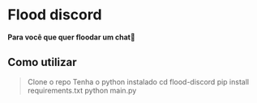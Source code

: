 # Flood discord

<b>Para você que quer floodar um chat😬</b>

<h2>Como utilizar</h2>

 > Clone o repo
 > Tenha o python instalado
 > cd flood-discord
 > pip install requirements.txt
 > python main.py

